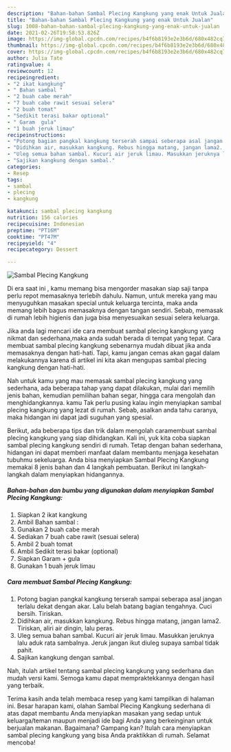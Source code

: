 ```yaml
---
description: "Bahan-bahan Sambal Plecing Kangkung yang enak Untuk Jualan"
title: "Bahan-bahan Sambal Plecing Kangkung yang enak Untuk Jualan"
slug: 1008-bahan-bahan-sambal-plecing-kangkung-yang-enak-untuk-jualan
date: 2021-02-26T19:58:53.826Z
image: https://img-global.cpcdn.com/recipes/b4f6b8193e2e3b6d/680x482cq70/sambal-plecing-kangkung-foto-resep-utama.jpg
thumbnail: https://img-global.cpcdn.com/recipes/b4f6b8193e2e3b6d/680x482cq70/sambal-plecing-kangkung-foto-resep-utama.jpg
cover: https://img-global.cpcdn.com/recipes/b4f6b8193e2e3b6d/680x482cq70/sambal-plecing-kangkung-foto-resep-utama.jpg
author: Julia Tate
ratingvalue: 4
reviewcount: 12
recipeingredient:
- "2 ikat kangkung"
- " Bahan sambal "
- "2 buah cabe merah"
- "7 buah cabe rawit sesuai selera"
- "2 buah tomat"
- "Sedikit terasi bakar optional"
- " Garam  gula"
- "1 buah jeruk limau"
recipeinstructions:
- "Potong bagian pangkal kangkung terserah sampai seberapa asal jangan terlalu dekat dengan akar. Lalu belah batang bagian tengahnya. Cuci bersih. Tiriskan."
- "Didihkan air, masukkan kangkung. Rebus hingga matang, jangan lama2. Tiriskan, aliri air dingin, lalu peras."
- "Uleg semua bahan sambal. Kucuri air jeruk limau. Masukkan jeruknya lalu aduk rata sambalnya. Jeruk jangan ikut diuleg supaya sambal tidak pahit."
- "Sajikan kangkung dengan sambal."
categories:
- Resep
tags:
- sambal
- plecing
- kangkung

katakunci: sambal plecing kangkung 
nutrition: 156 calories
recipecuisine: Indonesian
preptime: "PT16M"
cooktime: "PT47M"
recipeyield: "4"
recipecategory: Dessert

---
```



![Sambal Plecing Kangkung](https://img-global.cpcdn.com/recipes/b4f6b8193e2e3b6d/680x482cq70/sambal-plecing-kangkung-foto-resep-utama.jpg)

Di era  saat ini , kamu memang bisa mengorder masakan siap saji tanpa perlu repot memasaknya terlebih dahulu. Namun, untuk mereka yang mau menyuguhkan masakan special untuk keluarga tercinta, maka anda memang lebih bagus memasaknya dengan tangan sendiri. Sebab, memasak di rumah lebih higienis dan juga bisa menyesuaikan sesuai selera keluarga.

Jika anda lagi mencari ide cara membuat sambal plecing kangkung yang nikmat dan sederhana,maka anda sudah berada di tempat yang tepat. Cara membuat sambal plecing kangkung  sebenarnya mudah dibuat jika anda memasaknya dengan hati-hati. Tapi, kamu jangan cemas akan gagal dalam melakukannya 
karena di artikel ini kita akan mengupas sambal plecing kangkung dengan hati-hati.  



Nah untuk kamu yang mau memasak sambal plecing kangkung yang sederhana, ada beberapa tahap yang dapat dilakukan, mulai dari memilih jenis bahan, kemudian pemilihan bahan segar, hingga cara mengolah dan menghidangkannya. kamu Tak perlu pusing kalau ingin menyiapkan sambal plecing kangkung yang lezat di rumah. Sebab, asalkan anda  tahu caranya, maka hidangan ini dapat jadi suguhan yang spesial.

Berikut, ada beberapa tips dan trik dalam mengolah caramembuat sambal plecing kangkung yang siap dihidangkan. Kali ini, yuk kita coba siapkan sambal plecing kangkung sendiri di rumah. Tetap dengan bahan sederhana, hidangan ini dapat memberi manfaat dalam membantu menjaga kesehatan tubuhmu sekeluarga. Anda bisa menyiapkan Sambal Plecing Kangkung memakai 8 jenis bahan dan 4 langkah pembuatan. Berikut ini langkah-langkah dalam menyiapkan hidangannya.

<!--inarticleads1-->

##### Bahan-bahan dan bumbu yang digunakan dalam menyiapkan Sambal Plecing Kangkung:

1. Siapkan 2 ikat kangkung
1. Ambil  Bahan sambal :
1. Gunakan 2 buah cabe merah
1. Sediakan 7 buah cabe rawit (sesuai selera)
1. Ambil 2 buah tomat
1. Ambil Sedikit terasi bakar (optional)
1. Siapkan  Garam + gula
1. Gunakan 1 buah jeruk limau




<!--inarticleads2-->

##### Cara membuat Sambal Plecing Kangkung:

1. Potong bagian pangkal kangkung terserah sampai seberapa asal jangan terlalu dekat dengan akar. Lalu belah batang bagian tengahnya. Cuci bersih. Tiriskan.
1. Didihkan air, masukkan kangkung. Rebus hingga matang, jangan lama2. Tiriskan, aliri air dingin, lalu peras.
1. Uleg semua bahan sambal. Kucuri air jeruk limau. Masukkan jeruknya lalu aduk rata sambalnya. Jeruk jangan ikut diuleg supaya sambal tidak pahit.
1. Sajikan kangkung dengan sambal.




Nah, itulah artikel tentang  sambal plecing kangkung  yang sederhana dan mudah versi kami. Semoga kamu dapat mempraktekkannya dengan hasil yang terbaik. 

Terima kasih anda telah membaca resep yang kami tampilkan di halaman ini. Besar harapan kami, olahan  Sambal Plecing Kangkung sederhana di atas dapat membantu Anda menyiapkan masakan yang sedap untuk keluarga/teman maupun menjadi ide bagi Anda yang berkeinginan untuk berjualan makanan. Bagaimana? Gampang kan? Itulah cara menyiapkan sambal plecing kangkung yang bisa Anda praktikkan di rumah. Selamat mencoba!

